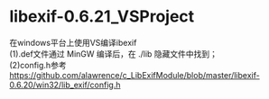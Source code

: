 # libexif-0.6.21_VSProject  
在windows平台上使用VS编译ibexif      
(1).def文件通过 MinGW 编译后，在 ./lib 隐藏文件中找到；  
(2)config.h参考 https://github.com/alawrence/c_LibExifModule/blob/master/libexif-0.6.20/win32/lib_exif/config.h     
